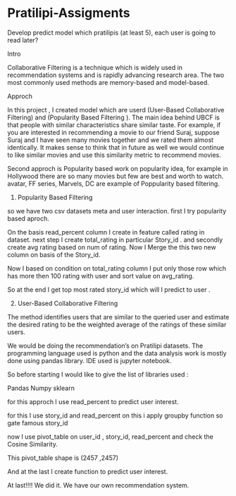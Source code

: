 # Pratilipi-Assigments
Develop predict model which pratilipis (at least 5), each user is going to read later?


Intro

Collaborative Filtering is a technique which is widely used in recommendation systems and is rapidly advancing research area. The two most commonly used methods are memory-based and model-based.


Approch

In this project , I created model which are userd (User-Based Collaborative Filtering) and (Popularity Based Filtering ). The main idea behind UBCF is that people with similar characteristics share similar taste. For example, if you are interested in recommending a movie to our friend Suraj, suppose Suraj and I have seen many movies together and we rated them almost identically. It makes sense to think that in future as well we would continue to like similar movies and use this similarity metric to recommend movies.

Second approch is Popularity based work on popularity idea, for example in Hollywood there are so many movies but few are best and worth to watch. avatar, FF series, Marvels, DC are example of Poppularity based filtering.

1) Popularity Based Filtering

so we have two csv datasets meta and user interaction. first I try popularity based aproch.

On the basis read_percent column I create in feature called rating in dataset. next step I create total_rating in particular Story_id .
and secondly create avg rating based on num of rating. Now I Merge the this two new column on basis of the Story_id.


Now I based on condition on total_rating column I put only those row which has more then 100 rating with user and sort value on avg_rating.


So at the end I get top most rated story_id which will I predict to user .


2)  User-Based Collaborative Filtering

The method identifies users that are similar to the queried user and estimate the desired rating to be the weighted average of the ratings of these similar users.

We would be doing the recommendation’s on Pratilipi datasets. The programming language used is python and the data analysis work is mostly done using pandas library. IDE used is jupyter notebook.

So before starting I would like to give the list of libraries used :

Pandas
Numpy
sklearn
 

for this approch I use read_percent to predict user interest.

for this I use story_id and read_percent on this i apply groupby function so gate famous story_id

now I use pivot_table on user_id , story_id, read_percent and check the Cosine Similarity.

This pivot_table shape is (2457 ,2457)


And at the last I create function to predict user interest.




At last!!!! We did it. We have our own recommendation system.




